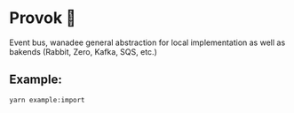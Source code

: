 # Provok :middle_finger: 

Event bus, wanadee general abstraction for local implementation as well as bakends (Rabbit, Zero, Kafka, SQS, etc.)

## Example:

```shell
yarn example:import
```
